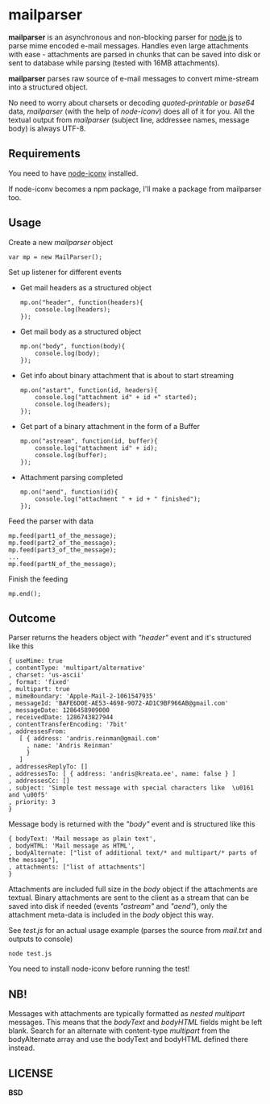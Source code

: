 mailparser
==========

**mailparser** is an asynchronous and non-blocking parser for [node.js](http://nodejs.org) to parse mime encoded e-mail messages. Handles even large
attachments with ease - attachments are parsed in chunks that can be saved into disk or sent to database while parsing (tested with 16MB attachments).

**mailparser** parses raw source of e-mail messages to convert mime-stream into a structured object.

No need to worry about charsets or decoding *quoted-printable* or *base64* data, *mailparser* (with the help of *node-iconv*) does all of it for you. All the textual output from *mailparser* (subject line, addressee names, message body) is always UTF-8.

Requirements
------------

You need to have [node-iconv](http://github.com/bnoordhuis/node-iconv) installed.

If node-iconv becomes a npm package, I'll make a package from mailparser too.

Usage
-----

Create a new *mailparser* object

    var mp = new MailParser();
    
Set up listener for different events

  * Get mail headers as a structured object
    
        mp.on("header", function(headers){
            console.log(headers);
        });
  
  * Get mail body as a structured object
    
        mp.on("body", function(body){
            console.log(body);
        });
  
  * Get info about binary attachment that is about to start streaming
    
        mp.on("astart", function(id, headers){
            console.log("attachment id" + id +" started);
            console.log(headers);
        });
  
  * Get part of a binary attachment in the form of a Buffer
    
        mp.on("astream", function(id, buffer){
            console.log("attachment id" + id);
            console.log(buffer);
        });
  
  * Attachment parsing completed
  
        mp.on("aend", function(id){
            console.log("attachment " + id + " finished");
        });

Feed the parser with data

    mp.feed(part1_of_the_message);
    mp.feed(part2_of_the_message);
    mp.feed(part3_of_the_message);
    ...
    mp.feed(partN_of_the_message);

Finish the feeding

    mp.end();
    
Outcome
-------

Parser returns the headers object with *"header"* event and it's structured like this

    { useMime: true
    , contentType: 'multipart/alternative'
    , charset: 'us-ascii'
    , format: 'fixed'
    , multipart: true
    , mimeBoundary: 'Apple-Mail-2-1061547935'
    , messageId: 'BAFE6D0E-AE53-4698-9072-AD1C9BF966AB@gmail.com'
    , messageDate: 1286458909000
    , receivedDate: 1286743827944
    , contentTransferEncoding: '7bit'
    , addressesFrom: 
       [ { address: 'andris.reinman@gmail.com'
         , name: 'Andris Reinman'
         }
       ]
    , addressesReplyTo: []
    , addressesTo: [ { address: 'andris@kreata.ee', name: false } ]
    , addressesCc: []
    , subject: 'Simple test message with special characters like  \u0161 and \u00f5'
    , priority: 3
    }

Message body is returned with the *"body"* event and is structured like this

    { bodyText: 'Mail message as plain text',
    , bodyHTML: 'Mail message as HTML',
    , bodyAlternate: ["list of additional text/* and multipart/* parts of the message"],
    , attachments: ["list of attachments"]
    }

Attachments are included full size in the *body* object if the attachments are textual. Binary attachments
are sent to the client as a stream that can be saved into disk if needed (events *"astream"* and *"aend"*), only the attachment meta-data is included in the *body* object this way.

See *test.js* for an actual usage example (parses the source from *mail.txt* and outputs to console)

    node test.js

You need to install node-iconv before running the test!

NB!
---

Messages with attachments are typically formatted as *nested multipart* messages. This means that the *bodyText* and *bodyHTML*
fields might be left blank. Search for an alternate with content-type *multipart* from the bodyAlternate array and use the bodyText and bodyHTML defined there instead.

LICENSE
-------

**BSD**